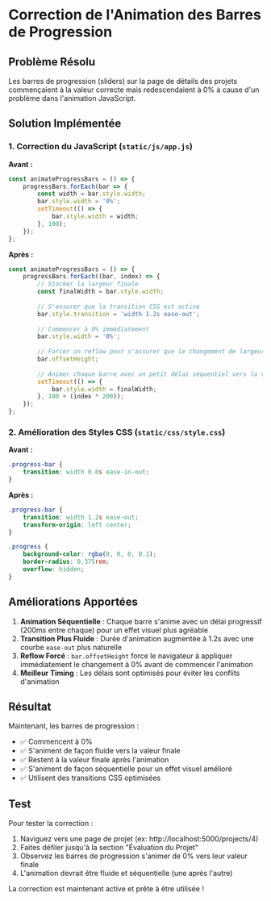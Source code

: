 # Correction de l'Animation des Barres de Progression

## Problème Résolu

Les barres de progression (sliders) sur la page de détails des projets commençaient à la valeur correcte mais redescendaient à 0% à cause d'un problème dans l'animation JavaScript.

## Solution Implémentée

### 1. Correction du JavaScript (`static/js/app.js`)

**Avant :**
```javascript
const animateProgressBars = () => {
    progressBars.forEach(bar => {
        const width = bar.style.width;
        bar.style.width = '0%';
        setTimeout(() => {
            bar.style.width = width;
        }, 100);
    });
};
```

**Après :**
```javascript
const animateProgressBars = () => {
    progressBars.forEach((bar, index) => {
        // Stocker la largeur finale
        const finalWidth = bar.style.width;
        
        // S'assurer que la transition CSS est active
        bar.style.transition = 'width 1.2s ease-out';
        
        // Commencer à 0% immédiatement
        bar.style.width = '0%';
        
        // Forcer un reflow pour s'assurer que le changement de largeur à 0% est appliqué
        bar.offsetHeight;
        
        // Animer chaque barre avec un petit délai séquentiel vers la valeur finale
        setTimeout(() => {
            bar.style.width = finalWidth;
        }, 100 + (index * 200));
    });
};
```

### 2. Amélioration des Styles CSS (`static/css/style.css`)

**Avant :**
```css
.progress-bar {
    transition: width 0.8s ease-in-out;
}
```

**Après :**
```css
.progress-bar {
    transition: width 1.2s ease-out;
    transform-origin: left center;
}

.progress {
    background-color: rgba(0, 0, 0, 0.1);
    border-radius: 0.375rem;
    overflow: hidden;
}
```

## Améliorations Apportées

1. **Animation Séquentielle** : Chaque barre s'anime avec un délai progressif (200ms entre chaque) pour un effet visuel plus agréable
2. **Transition Plus Fluide** : Durée d'animation augmentée à 1.2s avec une courbe `ease-out` plus naturelle
3. **Reflow Forcé** : `bar.offsetHeight` force le navigateur à appliquer immédiatement le changement à 0% avant de commencer l'animation
4. **Meilleur Timing** : Les délais sont optimisés pour éviter les conflits d'animation

## Résultat

Maintenant, les barres de progression :
- ✅ Commencent à 0%
- ✅ S'animent de façon fluide vers la valeur finale
- ✅ Restent à la valeur finale après l'animation
- ✅ S'animent de façon séquentielle pour un effet visuel amélioré
- ✅ Utilisent des transitions CSS optimisées

## Test

Pour tester la correction :
1. Naviguez vers une page de projet (ex: http://localhost:5000/projects/4)
2. Faites défiler jusqu'à la section "Évaluation du Projet"
3. Observez les barres de progression s'animer de 0% vers leur valeur finale
4. L'animation devrait être fluide et séquentielle (une après l'autre)

La correction est maintenant active et prête à être utilisée !
